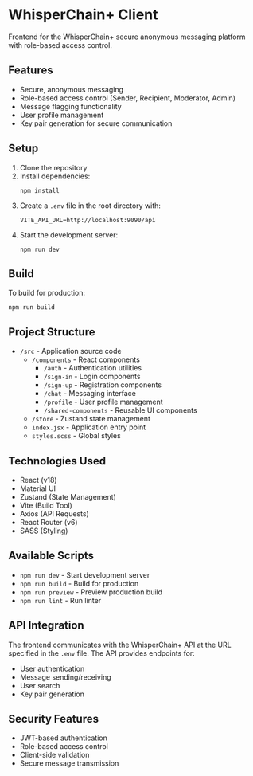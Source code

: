 # WhisperChain+ Client

Frontend for the WhisperChain+ secure anonymous messaging platform with role-based access control.

## Features

- Secure, anonymous messaging
- Role-based access control (Sender, Recipient, Moderator, Admin)
- Message flagging functionality
- User profile management
- Key pair generation for secure communication

## Setup

1. Clone the repository
2. Install dependencies:
   ```
   npm install
   ```
3. Create a `.env` file in the root directory with:
   ```
   VITE_API_URL=http://localhost:9090/api
   ```
4. Start the development server:
   ```
   npm run dev
   ```

## Build

To build for production:
```
npm run build
```

## Project Structure

- `/src` - Application source code
  - `/components` - React components
    - `/auth` - Authentication utilities
    - `/sign-in` - Login components
    - `/sign-up` - Registration components
    - `/chat` - Messaging interface
    - `/profile` - User profile management
    - `/shared-components` - Reusable UI components
  - `/store` - Zustand state management
  - `index.jsx` - Application entry point
  - `styles.scss` - Global styles

## Technologies Used

- React (v18)
- Material UI
- Zustand (State Management)
- Vite (Build Tool)
- Axios (API Requests)
- React Router (v6)
- SASS (Styling)

## Available Scripts

- `npm run dev` - Start development server
- `npm run build` - Build for production
- `npm run preview` - Preview production build
- `npm run lint` - Run linter

## API Integration

The frontend communicates with the WhisperChain+ API at the URL specified in the `.env` file. The API provides endpoints for:

- User authentication
- Message sending/receiving
- User search
- Key pair generation

## Security Features

- JWT-based authentication
- Role-based access control
- Client-side validation
- Secure message transmission 